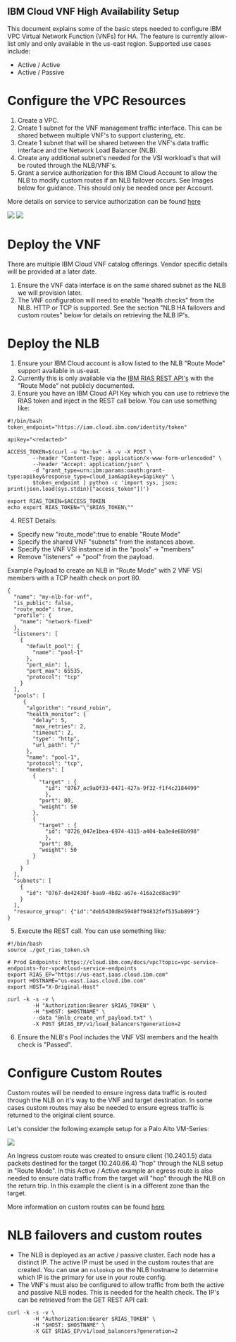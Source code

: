 ## IBM Cloud VNF High Availability Setup

This document explains some of the basic steps needed to configure IBM VPC Virtual Network Function (VNFs) for HA. The feature is currently allow-list only and only available in the us-east region. Supported use cases include:
* Active / Active
* Active / Passive

# Configure the VPC Resources

1) Create a VPC.
2) Create 1 subnet for the VNF management traffic interface. This can be shared between multiple VNF's to support clustering, etc.
3) Create 1 subnet that will be shared between the VNF's data traffic interface and the Network Load Balancer (NLB).
4) Create any additional subnet's needed for the VSI workload's that will be routed through the NLB/VNF's.
5) Grant a service authorization for this IBM Cloud Account to allow the NLB to modify custom routes if an NLB failover occurs. See Images below for guidance. This should only be needed once per Account.

More details on service to service authorization can be found [here](https://cloud.ibm.com/docs/account?topic=account-serviceauth&interface=ui#create-auth)

![](/images/grant-service-auth1.png)
![](/images/grant-service-auth2.png)

# Deploy the VNF

There are multiple IBM Cloud VNF catalog offerings. Vendor specific details will be provided at a later date.

1) Ensure the VNF data interface is on the same shared subnet as the NLB we will provision later.
2) The VNF configuration will need to enable "health checks" from the NLB. HTTP or TCP is supported. See the section "NLB HA failovers and custom routes" below for details on retrieving the NLB IP's. 

# Deploy the NLB

1) Ensure your IBM Cloud account is allow listed to the NLB "Route Mode" support available in us-east.
2) Currently this is only available via the [IBM RIAS REST API's](https://pages.github.ibm.com/riaas/api-spec/spec_aspirational/#/Load%20balancers/create_load_balancer) with the "Route Mode" not publicly documented. 
3) Ensure you have an IBM Cloud API Key which you can use to retrieve the RIAS token and inject in the REST call below. You can use something like:

```
#!/bin/bash
token_endpoint="https://iam.cloud.ibm.com/identity/token"

apikey="<redacted>"

ACCESS_TOKEN=$(curl -u "bx:bx" -k -v -X POST \
        --header "Content-Type: application/x-www-form-urlencoded" \
        --header "Accept: application/json" \
        -d "grant_type=urn:ibm:params:oauth:grant-type:apikey&response_type=cloud_iam&apikey=$apikey" \
        $token_endpoint | python -c 'import sys, json; print(json.load(sys.stdin)["access_token"])')

export RIAS_TOKEN=$ACCESS_TOKEN
echo export RIAS_TOKEN="\"$RIAS_TOKEN\""
```

4) REST Details:
* Specify new "route_mode":true to enable "Route Mode"
* Specify the shared VNF "subnets" from the instances above.
* Specify the VNF VSI instance id in the "pools" -> "members"
* Remove "listeners" -> "pool" from the payload.

Example Payload to create an NLB in "Route Mode" with 2 VNF VSI members with a TCP health check on port 80.

```
{
  "name": "my-nlb-for-vnf",
  "is_public": false,
  "route_mode": true,
  "profile": {
    "name": "network-fixed"
  },
  "listeners": [
    {
      "default_pool": {
        "name": "pool-1"
      },
      "port_min": 1,
      "port_max": 65535,
      "protocol": "tcp"
    }
  ],
  "pools": [
     {
      "algorithm": "round_robin",
      "health_monitor": {
        "delay": 5,
        "max_retries": 2,
        "timeout": 2,
        "type": "http",
        "url_path": "/"
      },
      "name": "pool-1",
      "protocol": "tcp",
      "members": [
        {
          "target" : {
            "id": "0767_ac9a0f33-0471-427a-9f32-f1f4c2184499"
            },
          "port": 80,
          "weight": 50
        },
        {
          "target" : {
            "id": "0726_047e1bea-6974-4315-a404-ba3e4e68b998"
            },
          "port": 80,
          "weight": 50
        }
      ]
    }
  ],
  "subnets": [
    {
      "id": "0767-de42438f-baa9-4b82-a67e-416a2cd8ac99"
    }
  ],
  "resource_group": {"id":"deb5430d845940ff94832fef535ab899"}
}
```

5) Execute the REST call. You can use something like:

```
#!/bin/bash
source ./get_rias_token.sh

# Prod Endpoints: https://cloud.ibm.com/docs/vpc?topic=vpc-service-endpoints-for-vpc#cloud-service-endpoints
export RIAS_EP="https://us-east.iaas.cloud.ibm.com"
export HOSTNAME="us-east.iaas.cloud.ibm.com"
export HOST="X-Original-Host"

curl -k -s -v \
        -H "Authorization:Bearer $RIAS_TOKEN" \
        -H "$HOST: $HOSTNAME" \
        --data "@nlb_create_vnf_payload.txt" \
        -X POST $RIAS_EP/v1/load_balancers?generation=2
```

6) Ensure the NLB's Pool includes the VNF VSI members and the health check is "Passed".

# Configure Custom Routes

Custom routes will be needed to ensure ingress data traffic is routed through the NLB on it's way to the VNF and target destination. In some cases custom routes may also be needed to ensure egress traffic is returned to the original client source.

Let's consider the following example setup for a Palo Alto VM-Series:

![](/images/vnf-palo-flow-diagram.png)

An Ingress custom route was created to ensure client (10.240.1.5) data packets destined for the target (10.240.66.4) "hop" through the NLB setup in "Route Mode". In this Active / Active example an egress route is also needed to ensure data traffic from the target will "hop" through the NLB on the return trip. In this example the client is in a different zone than the target.

More information on custom routes can be found [here](https://cloud.ibm.com/docs/vpc?topic=vpc-about-custom-routes)
  
# NLB failovers and custom routes

* The NLB is deployed as an active / passive cluster. Each node has a distinct IP. The active IP must be used in the custom routes that are created. You can use an `nslookup` on the NLB hostname to determine which IP is the primary for use in your route config.
* The VNF's must also be configured to allow traffic from both the active and passive NLB nodes. This is needed for the health check. The IP's can be retrieved from the GET REST API call:
 
```
curl -k -s -v \
        -H "Authorization:Bearer $RIAS_TOKEN" \
        -H "$HOST: $HOSTNAME" \
        -X GET $RIAS_EP/v1/load_balancers?generation=2
```



